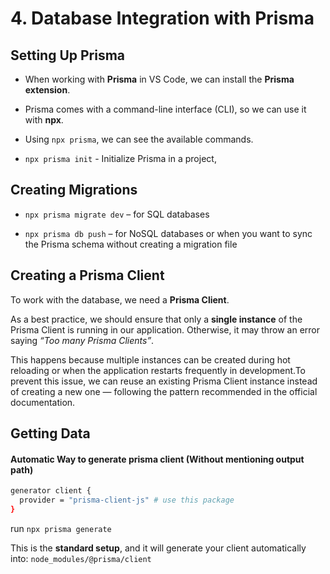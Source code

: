 # 4. Database Integration with Prisma

## Setting Up Prisma

- When working with **Prisma** in VS Code, we can install the **Prisma extension**.

- Prisma comes with a command-line interface (CLI), so we can use it with **npx**.

- Using `npx prisma`, we can see the available commands.

- `npx prisma init` - Initialize Prisma in a project,

## Creating Migrations

- `npx prisma migrate dev` – for SQL databases

- `npx prisma db push` – for NoSQL databases or when you want to sync the Prisma schema without creating a migration file

## Creating a Prisma Client

To work with the database, we need a **Prisma Client**.

As a best practice, we should ensure that only a **single instance** of the Prisma Client is running in our application. Otherwise, it may throw an error saying _“Too many Prisma Clients”_.

This happens because multiple instances can be created during hot reloading or when the application restarts frequently in development.To prevent this issue, we can reuse an existing Prisma Client instance instead of creating a new one — following the pattern recommended in the official documentation.

## Getting Data

#### Automatic Way to generate prisma client (Without mentioning output path)

```bash
generator client {
  provider = "prisma-client-js" # use this package
}
```

run `npx prisma generate`

This is the **standard setup**, and it will generate your client automatically into: `node_modules/@prisma/client`
